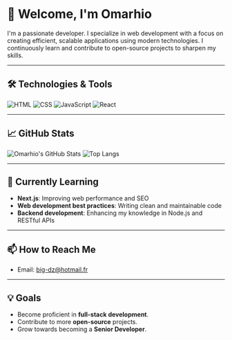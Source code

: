 # 👋 Welcome, I'm Omarhio

I'm a passionate developer. I specialize in web development with a focus on creating efficient, scalable applications using modern technologies. I continuously learn and contribute to open-source projects to sharpen my skills.

---

## 🛠️ Technologies & Tools

![HTML](https://img.shields.io/badge/HTML-E34F26?style=for-the-badge&logo=html5&logoColor=white)
![CSS](https://img.shields.io/badge/CSS-1572B6?style=for-the-badge&logo=css3&logoColor=white)
![JavaScript](https://img.shields.io/badge/JavaScript-F7DF1E?style=for-the-badge&logo=javascript&logoColor=black)
![React](https://img.shields.io/badge/React-20232A?style=for-the-badge&logo=react&logoColor=61DAFB)

---

## 📈 GitHub Stats

![Omarhio's GitHub Stats](https://github-readme-stats.vercel.app/api?username=Omarhio&show_icons=true&theme=default)
![Top Langs](https://github-readme-stats.vercel.app/api/top-langs/?username=Omarhio&layout=compact&theme=default)

---

## 🌱 Currently Learning

- **Next.js**: Improving web performance and SEO
- **Web development best practices**: Writing clean and maintainable code
- **Backend development**: Enhancing my knowledge in Node.js and RESTful APIs

---

## 📫 How to Reach Me

- Email: [big-dz@hotmail.fr](mailto:omarhio@example.com)

---

## 💡 Goals

- Become proficient in **full-stack development**.
- Contribute to more **open-source** projects.
- Grow towards becoming a **Senior Developer**.
